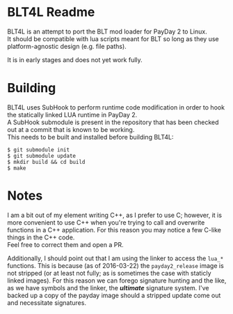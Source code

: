 BLT4L Readme
============

BLT4L is an attempt to port the BLT mod loader for PayDay 2 to Linux.  
It should be compatible with lua scripts meant for BLT so long as they use
platform-agnostic design (e.g. file paths).

It is in early stages and does not yet work fully.

Building
========

BLT4L uses SubHook to perform runtime code modification in order to hook the
statically linked LUA runtime in PayDay 2.  
A SubHook submodule is present in the repository that has been checked out at a
commit that is known to be working.  
This needs to be built and installed before building BLT4L:

```
$ git submodule init
$ git submodule update
$ mkdir build && cd build
$ make
```

Notes
=====

I am a bit out of my element writing C++, as I prefer to use C; however, it is
more convenient to use C++ when you're trying to call and overwrite functions
in a C++ application. For this reason you may notice a few C-like things in the
C++ code.  
Feel free to correct them and open a PR.

Additionally, I should point out that I am using the linker to access the
`lua_*` functions. This is because (as of 2016-03-22) the `payday2_release`
image is not stripped (or at least not fully; as is sometimes the case with
staticly linked images). For this reason we can forego signature hunting and
the like, as we have symbols and the linker, the ***ultimate*** signature
system. I've backed up a copy of the payday image should a stripped update come
out and necessitate signatures.

